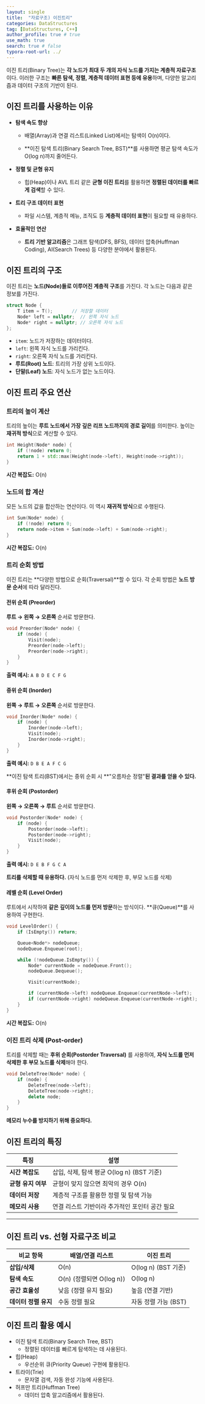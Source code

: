 ```yaml
---
layout: single
title:  "자료구조) 이진트리"
categories: DataStructures
tag: [DataStructures, C++]
author_profile: true # true
use_math: true
search: true # false
typora-root-url: ../
---
```


이진 트리(Binary Tree)는 **각 노드가 최대 두 개의 자식 노드를 가지는 계층적 자료구조**이다.
이러한 구조는 **빠른 탐색, 정렬, 계층적 데이터 표현 등에 유용**하며, 다양한 알고리즘과 데이터 구조의 기반이 된다.





## 이진 트리를 사용하는 이유

- **탐색 속도 향상**

  - 배열(Array)과 연결 리스트(Linked List)에서는 탐색이 O(n)이다.

  - **이진 탐색 트리(Binary Search Tree, BST)**를 사용하면 평균 탐색 속도가 O(log n)까지 줄어든다.

- **정렬 및 균형 유지**

  - 힙(Heap)이나 AVL 트리 같은 **균형 이진 트리**를 활용하면 **정렬된 데이터를 빠르게 검색**할 수 있다.

- **트리 구조 데이터 표현**

  - 파일 시스템, 계층적 메뉴, 조직도 등 **계층적 데이터 표현**이 필요할 때 유용하다.

- **효율적인 연산**

  - **트리 기반 알고리즘**은 그래프 탐색(DFS, BFS), 데이터 압축(Huffman Coding), AI(Search Trees) 등 다양한 분야에서 활용된다.





## 이진 트리의 구조

이진 트리는 **노드(Node)들로 이루어진 계층적 구조**를 가진다.
 각 노드는 다음과 같은 정보를 가진다.

```c++
struct Node {
    T item = T();       // 저장할 데이터
    Node* left = nullptr;  // 왼쪽 자식 노드
    Node* right = nullptr; // 오른쪽 자식 노드
};
```

- `item`: 노드가 저장하는 데이터이다.
- `left`: 왼쪽 자식 노드를 가리킨다.
- `right`: 오른쪽 자식 노드를 가리킨다.
- **루트(Root) 노드**: 트리의 가장 상위 노드이다.
- **단말(Leaf) 노드**: 자식 노드가 없는 노드이다.





## 이진 트리 주요 연산

### 트리의 높이 계산

트리의 높이는 **루트 노드에서 가장 깊은 리프 노드까지의 경로 길이**를 의미한다.
높이는 **재귀적 방식**으로 계산할 수 있다.

```c++
int Height(Node* node) {
    if (!node) return 0;
    return 1 + std::max(Height(node->left), Height(node->right));
}
```

**시간 복잡도:** O(n)





### 노드의 합 계산

모든 노드의 값을 합산하는 연산이다.
이 역시 **재귀적 방식**으로 수행된다.

```c++
int Sum(Node* node) {
    if (!node) return 0;
    return node->item + Sum(node->left) + Sum(node->right);
}
```

**시간 복잡도:** O(n)





### 트리 순회 방법

이진 트리는 **다양한 방법으로 순회(Traversal)**할 수 있다.
 각 순회 방법은 **노드 방문 순서**에 따라 달라진다.

#### 전위 순회 (Preorder)

**루트 → 왼쪽 → 오른쪽** 순서로 방문한다.

```c++
void Preorder(Node* node) {
    if (node) {
        Visit(node);
        Preorder(node->left);
        Preorder(node->right);
    }
}
```

**출력 예시:** `A B D E C F G`



#### 중위 순회 (Inorder)

**왼쪽 → 루트 → 오른쪽** 순서로 방문한다.

```c++
void Inorder(Node* node) {
    if (node) {
        Inorder(node->left);
        Visit(node);
        Inorder(node->right);
    }
}
```

**출력 예시:** `D B E A F C G`

**이진 탐색 트리(BST)에서는 중위 순회 시 **"오름차순 정렬"**된 결과를 얻을 수 있다.**



#### 후위 순회 (Postorder)

**왼쪽 → 오른쪽 → 루트** 순서로 방문한다.

```c++
void Postorder(Node* node) {
    if (node) {
        Postorder(node->left);
        Postorder(node->right);
        Visit(node);
    }
}
```

**출력 예시:** `D E B F G C A`

**트리를 삭제할 때 유용하다.** (자식 노드를 먼저 삭제한 후, 부모 노드를 삭제)



#### 레벨 순회 (Level Order)

루트에서 시작하여 **같은 깊이의 노드를 먼저 방문**하는 방식이다.
 **큐(Queue)**를 사용하여 구현한다.

```c++
void LevelOrder() {
    if (IsEmpty()) return;

    Queue<Node*> nodeQueue;
    nodeQueue.Enqueue(root);

    while (!nodeQueue.IsEmpty()) {
        Node* currentNode = nodeQueue.Front();
        nodeQueue.Dequeue();

        Visit(currentNode);

        if (currentNode->left) nodeQueue.Enqueue(currentNode->left);
        if (currentNode->right) nodeQueue.Enqueue(currentNode->right);
    }
}
```

**시간 복잡도:** O(n)



### 이진 트리 삭제 (Post-order)

트리를 삭제할 때는 **후위 순회(Postorder Traversal)** 를 사용하여,
**자식 노드를 먼저 삭제한 후 부모 노드를 삭제**해야 한다.

```c++
void DeleteTree(Node* node) {
    if (node) {
        DeleteTree(node->left);
        DeleteTree(node->right);
        delete node;
    }
}
```

**메모리 누수를 방지하기 위해 중요하다.**



## 이진 트리의 특징

| 특징               | 설명                                           |
| ------------------ | ---------------------------------------------- |
| **시간 복잡도**    | 삽입, 삭제, 탐색 평균 O(log n) (BST 기준)      |
| **균형 유지 여부** | 균형이 맞지 않으면 최악의 경우 O(n)            |
| **데이터 저장**    | 계층적 구조를 활용한 정렬 및 탐색 가능         |
| **메모리 사용**    | 연결 리스트 기반이라 추가적인 포인터 공간 필요 |

------





## 이진 트리 vs. 선형 자료구조 비교

| 비교 항목            | 배열/연결 리스트         | 이진 트리            |
| -------------------- | ------------------------ | -------------------- |
| **삽입/삭제**        | O(n)                     | O(log n) (BST 기준)  |
| **탐색 속도**        | O(n) (정렬되면 O(log n)) | O(log n)             |
| **공간 효율성**      | 낮음 (정렬 유지 필요)    | 높음 (연결 기반)     |
| **데이터 정렬 유지** | 수동 정렬 필요           | 자동 정렬 가능 (BST) |



## **이진 트리 활용 예시**

- 이진 탐색 트리(Binary Search Tree, BST)
  - 정렬된 데이터를 빠르게 탐색하는 데 사용된다.
- 힙(Heap)
  - 우선순위 큐(Priority Queue) 구현에 활용된다.
- 트라이(Trie)
  - 문자열 검색, 자동 완성 기능에 사용된다.
- 허프만 트리(Huffman Tree)
  - 데이터 압축 알고리즘에서 활용된다.